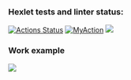### Hexlet tests and linter status:
[![Actions Status](https://github.com/TuPi4Ok/java-project-71/workflows/hexlet-check/badge.svg)](https://github.com/TuPi4Ok/java-project-71/actions)
[![MyAction](https://github.com/TuPi4Ok/java-project-71/actions/workflows/myAction.yml/badge.svg)](https://github.com/TuPi4Ok/java-project-71/actions/workflows/myAction.yml)
<a href="https://codeclimate.com/github/TuPi4Ok/java-project-71/maintainability"><img src="https://api.codeclimate.com/v1/badges/ae42a9158ffa67d3cbd3/maintainability" /></a>
### Work example
<a href="https://asciinema.org/a/1cAgL6krTcNki7IBxPk2n7Mbc" target="_blank"><img src="https://asciinema.org/a/1cAgL6krTcNki7IBxPk2n7Mbc.svg" /></a>
